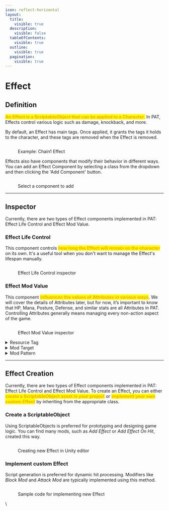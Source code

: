 ```yaml
---
icon: reflect-horizontal
layout:
  title:
    visible: true
  description:
    visible: false
  tableOfContents:
    visible: true
  outline:
    visible: true
  pagination:
    visible: true
---
```


# Effect

## Definition

<mark style="color:orange;">**An Effect is a ScriptableObject that can be applied to a Character.**</mark> In PAT, Effects control various logic such as damage, knockback, and more.

By default, an Effect has main tags. Once applied, it grants the tags it holds to the character, and these tags are removed when the Effect is removed.

<figure><img src="https://lh7-rt.googleusercontent.com/docsz/AD_4nXfZOeNVaKSpec6KTW7GqSrjCktqIGfpOLes_8SpRn8WnKcv-8OsKVvLAqJzZSzSJUKQxyyNicUOdm2GqrweEDxZAYHcCh6g4WJ3H6yLA7T97C3OIbwE6zw1FTXQsnGUA2zmNpSdjxq42T-O1ZqJxOJU_d8V?key=wjgYipemgHjXa5pb_ZH-6A" alt=""><figcaption><p>Example: Chain1 Effect</p></figcaption></figure>

Effects also have components that modify their behavior in different ways. You can add an Effect Component by selecting a class from the dropdown and then clicking the 'Add Component' button.

<figure><img src="https://lh7-rt.googleusercontent.com/docsz/AD_4nXfWcpzZW0_JJvZAJ1E-yzASSmQkHgLp2mOKJU5rMS0oDrtUYmqPXo-sTZ_IEvsWnONCl6Vi54jTvtmcdmN0NsTqhI2NZXURHp5-5qwV-ik24yMnkGTREoxAwfhalQrvxWMWD8XRHk0EDECSj1mhoXtCQm4?key=wjgYipemgHjXa5pb_ZH-6A" alt=""><figcaption><p>Select a component to add</p></figcaption></figure>

***

## Inspector

Currently, there are two types of Effect components implemented in PAT: Effect Life Control and Effect Mod Value.

### Effect Life Control

This component controls <mark style="color:orange;">**how long the Effect will remain on the character**</mark> on its own. It's a useful tool when you don't want to manage the Effect's lifespan manually.

<figure><img src="https://lh7-rt.googleusercontent.com/docsz/AD_4nXeC7AM4ZvSlxxBtqh_tlTtSoETxOadl4pBefrGRRUjgkf_K9tTuUTpzKDSoLvLflpLwIzJx7doSpK560mS9Nv9J_ObpNg-yDJ24kk5sBHhiaFCK82fR2BaLPkx0cD2w0Fb0cgjvwxp3cGPCLQeox7GAkXU?key=wjgYipemgHjXa5pb_ZH-6A" alt=""><figcaption><p>Effect Life Control inspector</p></figcaption></figure>

### Effect Mod Value

This component <mark style="color:orange;">**influences the values of Attributes in various ways**</mark>. We will cover the details of Attributes later, but for now, it’s important to know that HP, Mana, Posture, Defense, and similar stats are all Attributes in PAT. Controlling Attributes generally means managing every non-action aspect of the game.

<figure><img src="https://lh7-rt.googleusercontent.com/docsz/AD_4nXevO7zc68Hcp0_rTMHf1Z9HISORp0_tG4LzD7BUsHlovDHO5wiCso0WDmK5_pJOu42UZRlAwUZtVFvTOfteXcpV0EFHCHR4PVzzprwSfSjlduhVQc3DZp52FYMF1TYCn9DuNc0GIRPAhq3IIi5_JjNgkbQ?key=wjgYipemgHjXa5pb_ZH-6A" alt=""><figcaption><p>Effect Mod Value inspector</p></figcaption></figure>

<details>

<summary>Resource Tag</summary>

The Effect Mod Value will search for <mark style="color:orange;">**an Attribute with the same tag**</mark> and influence it.

</details>

<details>

<summary>Mod Target</summary>

Specifies <mark style="color:orange;">**whether it modifies the Attribute's value or the auto-recovery rate**</mark> of the Attribute.

</details>

<details>

<summary>Mod Pattern</summary>

*   **To Base Value**&#x20;

    Adds or subtracts from the actual base value, commonly used for damage, mana, or stamina.&#x20;

<!---->

*   **Add**&#x20;

    Increases or decreases the final value, but will no longer influence it once the Effect is removed. This is useful for buffs like a speed boost.

<!---->

*   **Add Multi**

    Multiplies the value. Multiple Add Multis will stack together before the calculation. Similar to Add, it will no longer influence the final value once removed.

<!---->

*   **Final Multi**

    Unlike Add Multi, this does not stack. It multiplies the value directly.

<!---->

*   **Override**&#x20;

    The value is directly replaced by the override value and will no longer influence the final value once the Effect is removed. Useful for effects like reducing movement speed to zero.

<!---->

*   **Level**&#x20;

    Not used by default, but you can implement special logic by overriding the Attribute class.

<!---->

*   **Order**&#x20;

    Determines the priority between multiple Effect Mod Values. If both have the same order, the most recently added Effect will take precedence.&#x20;

</details>

***

## Effect Creation

Currently, there are two types of Effect components implemented in PAT: Effect Life Control and Effect Mod Value. To create an Effect, you can either <mark style="color:orange;">**create a ScriptableObject asset in your project**</mark> or <mark style="color:orange;">**implement your own custom Effect**</mark> by inheriting from the appropriate class.

### Create a ScriptableObject

Using ScriptableObjects is preferred for prototyping and designing game logic. You can find many mods, such as _Add Effect_ or _Add Effect On Hit_, created this way.

<figure><img src="https://lh7-rt.googleusercontent.com/docsz/AD_4nXcdRKSRHET97Rw7YtAg3Gtj_5NfqDtuk1t20ykF9HSsUy5VTUXJbhDcRxdUuY4FaSx5w1a5TRioC-TcXpO12e8TrEEBaYxHWHf7FyT-o6dyLcNwW12uwngmh3iLvBh8Jp8exTReejAMzzpNHUoZ36hc-cQ?key=wjgYipemgHjXa5pb_ZH-6A" alt=""><figcaption><p>Creating new Effect in Unity editor</p></figcaption></figure>

### Implement custom Effect

Script generation is preferred for dynamic hit processing. Modifiers like _Block Mod_ and _Attack Mod_ are typically implemented using this method.

<figure><img src="https://lh7-rt.googleusercontent.com/docsz/AD_4nXcKfI2qQLWsm-Ku0v9gWQHm9nlDUhYNFMlckby2CpccfwXY1CrtrpkHo4ijAHaPD7kq7mqf91_4wTMa2jcLEgqe5XwgadGDzSELaVncjNC-hVK2YpCHYC2oU8gbKPl03fQZfXtn-T4ZyP2sKidaiRnCcumk?key=wjgYipemgHjXa5pb_ZH-6A" alt=""><figcaption><p>Sample code for implementing new Effect</p></figcaption></figure>

\


